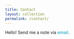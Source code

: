 ```yaml
---
title: Contact
layout: collection
permalink: /contact/
---
```


Hello! Send me a note via <a href="mailto:chrsityheaton@gmail.com" style="text-decoration: none; color:#039fb9">email</a>. 